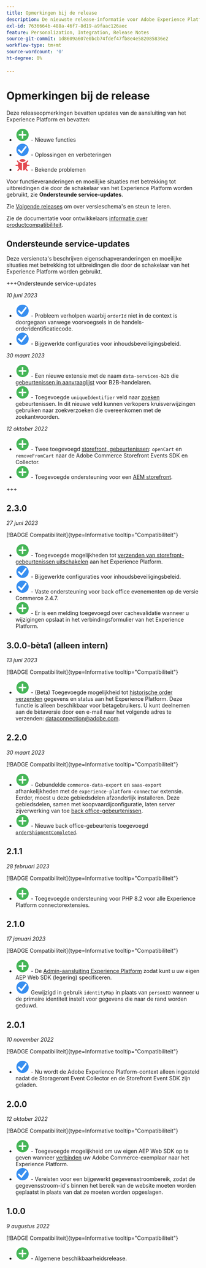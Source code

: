```yaml
---
title: Opmerkingen bij de release
description: De nieuwste release-informatie voor Adobe Experience Platform-connector vanuit Adobe Commerce.
exl-id: 7636664b-488a-46f7-8d19-a9faac126aec
feature: Personalization, Integration, Release Notes
source-git-commit: 1d8609a607e0bcb74fdef47fb8e4e582085836e2
workflow-type: tm+mt
source-wordcount: '0'
ht-degree: 0%

---
```


# Opmerkingen bij de release

Deze releaseopmerkingen bevatten updates van de aansluiting van het Experience Platform en bevatten:

* ![Nieuw](../assets/new.svg) - Nieuwe functies
* ![Repareren](../assets/fix.svg) - Oplossingen en verbeteringen
* ![Bug](../assets/bug.svg) - Bekende problemen

Voor functieveranderingen en moeilijke situaties met betrekking tot uitbreidingen die door de schakelaar van het Experience Platform worden gebruikt, zie **Ondersteunde service-updates**.

Zie [Volgende releases](https://experienceleague.adobe.com/docs/commerce-operations/release/planning/schedule.html) om over versieschema&#39;s en steun te leren.

Zie de documentatie voor ontwikkelaars [informatie over productcompatibiliteit](https://experienceleague.adobe.com/docs/commerce-operations/release/product-availability.html).

## Ondersteunde service-updates

Deze versienota&#39;s beschrijven eigenschapveranderingen en moeilijke situaties met betrekking tot uitbreidingen die door de schakelaar van het Experience Platform worden gebruikt.

+++Ondersteunde service-updates

_10 juni 2023_

* ![Repareren](../assets/fix.svg) - Probleem verholpen waarbij `orderId` niet in de context is doorgegaan vanwege voorvoegsels in de handels-orderidentificatiecode.
* ![Repareren](../assets/fix.svg) - Bijgewerkte configuraties voor inhoudsbeveiligingsbeleid.

_30 maart 2023_

* ![Nieuw](../assets/new.svg) - Een nieuwe extensie met de naam `data-services-b2b` die [gebeurtenissen in aanvraaglijst](events.md#b2b-events) voor B2B-handelaren.
* ![Nieuw](../assets/new.svg) - Toegevoegde `uniqueIdentifier` veld naar [zoeken](events.md#search-events) gebeurtenissen. In dit nieuwe veld kunnen verkopers kruisverwijzingen gebruiken naar zoekverzoeken die overeenkomen met de zoekantwoorden.

_12 oktober 2022_

* ![Nieuw](../assets/new.svg) - Twee toegevoegd [storefront, gebeurtenissen](events.md): `openCart` en `removeFromCart` naar de Adobe Commerce Storefront Events SDK en Collector.
* ![Nieuw](../assets/new.svg) - Toegevoegde ondersteuning voor een [AEM storefront](overview.md#aem-support).

+++

## 2.3.0

_27 juni 2023_

[!BADGE Compatibiliteit]{type=Informative tooltip="Compatibiliteit"}

* ![Nieuw](../assets/new.svg) - Toegevoegde mogelijkheden tot [verzenden van storefront-gebeurtenissen uitschakelen](connect-data.md#data-collection) aan het Experience Platform.
* ![Repareren](../assets/fix.svg) - Bijgewerkte configuraties voor inhoudsbeveiligingsbeleid.
* ![Repareren](../assets/fix.svg) - Vaste ondersteuning voor back office evenementen op de versie Commerce 2.4.7.
* ![Nieuw](../assets/new.svg) - Er is een melding toegevoegd over cachevalidatie wanneer u wijzigingen opslaat in het verbindingsformulier van het Experience Platform.


## 3.0.0-bèta1 (alleen intern)

_13 juni 2023_

[!BADGE Compatibiliteit]{type=Informative tooltip="Compatibiliteit"}

* ![Nieuw](../assets/new.svg) - (Beta) Toegevoegde mogelijkheid tot [historische order verzenden](connect-data.md#beta-send-historical-order-data) gegevens en status aan het Experience Platform. Deze functie is alleen beschikbaar voor bètagebruikers. U kunt deelnemen aan de bètaversie door een e-mail naar het volgende adres te verzenden: [dataconnection@adobe.com](mailto:dataconnection@adobe.com).

## 2.2.0

_30 maart 2023_

[!BADGE Compatibiliteit]{type=Informative tooltip="Compatibiliteit"}

* ![Nieuw](../assets/new.svg) - Gebundelde `commerce-data-export` en `saas-export` afhankelijkheden met de `experience-platform-connector` extensie. Eerder, moest u deze gebiedsdelen afzonderlijk installeren. Deze gebiedsdelen, samen met koopvaardijconfiguratie, laten server zijverwerking van toe [back office-gebeurtenissen](events.md#back-office-events).
* ![Nieuw](../assets/new.svg) - Nieuwe back office-gebeurtenis toegevoegd [`orderShipmentCompleted`](events.md#ordershipmentcompleted).

## 2.1.1

_28 februari 2023_

[!BADGE Compatibiliteit]{type=Informative tooltip="Compatibiliteit"}

* ![Nieuw](../assets/new.svg) - Toegevoegde ondersteuning voor PHP 8.2 voor alle Experience Platform connectorextensies.

## 2.1.0

_17 januari 2023_

[!BADGE Compatibiliteit]{type=Informative tooltip="Compatibiliteit"}

* ![Nieuw](../assets/new.svg) - De [Admin-aansluiting Experience Platform](connect-data.md) zodat kunt u uw eigen AEP Web SDK (legering) specificeren.
* ![Repareren](../assets/fix.svg) Gewijzigd in gebruik `identityMap` in plaats van `personID` wanneer u de primaire identiteit instelt voor gegevens die naar de rand worden geduwd.

## 2.0.1

_10 november 2022_

[!BADGE Compatibiliteit]{type=Informative tooltip="Compatibiliteit"}

* ![Probleem opgelost](../assets/fix.svg) - Nu wordt de Adobe Experience Platform-context alleen ingesteld nadat de Storageront Event Collector en de Storefront Event SDK zijn geladen.

## 2.0.0

_12 oktober 2022_

[!BADGE Compatibiliteit]{type=Informative tooltip="Compatibiliteit"}

* ![Nieuw](../assets/new.svg) - Toegevoegde mogelijkheid om uw eigen AEP Web SDK op te geven wanneer [verbinden](connect-data.md) uw Adobe Commerce-exemplaar naar het Experience Platform.
* ![Repareren](../assets/fix.svg) - Vereisten voor een bijgewerkt gegevensstroombereik, zodat de gegevensstroom-id&#39;s binnen het bereik van de website moeten worden geplaatst in plaats van dat ze moeten worden opgeslagen.

## 1.0.0

_9 augustus 2022_

[!BADGE Compatibiliteit]{type=Informative tooltip="Compatibiliteit"}

* ![Nieuw](../assets/new.svg) - Algemene beschikbaarheidsrelease.
